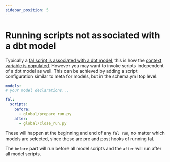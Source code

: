 ```yaml
---
sidebar_position: 5
---
```


# Running scripts not associated with a dbt model

Typically a [fal script is associated with a dbt model](model-scripts.md), this is how the [context variable is populated](../reference/variables-and-functions.md#context-variable). However you may want to invoke scripts independent of a dbt model as well. This can be achieved by adding a script configuration similar to meta for models, but in the schema.yml top level:

```yaml
models:
# your model declarations...

fal:
  scripts:
    before:
      - global/prepare_run.py
    after:
      - global/close_run.py
```

These will happen at the beginning and end of any `fal run`, no matter which models are selected, since these are pre and post hooks of running fal.

The `before` part will run before all model scripts and the `after` will run after all model scripts.
